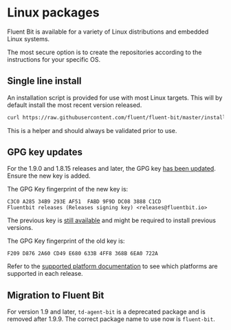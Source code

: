 # Linux packages

Fluent Bit is available for a variety of Linux distributions and embedded Linux systems.

The most secure option is to create the repositories according to the instructions for your specific OS.

## Single line install

An installation script is provided for use with most Linux targets. This will by default install the most recent version released.

```bash
curl https://raw.githubusercontent.com/fluent/fluent-bit/master/install.sh | sh
```

This is a helper and should always be validated prior to use.

## GPG key updates

For the 1.9.0 and 1.8.15 releases and later, the GPG key [has been updated](https://packages.fluentbit.io/fluentbit.key). Ensure the new key is added.

The GPG Key fingerprint of the new key is:

```text
C3C0 A285 34B9 293E AF51  FABD 9F9D DC08 3888 C1CD
Fluentbit releases (Releases signing key) <releases@fluentbit.io>
```

The previous key is [still available](https://packages.fluentbit.io/fluentbit-legacy.key) and might be required to install previous versions.

The GPG Key fingerprint of the old key is:

```text
F209 D876 2A60 CD49 E680 633B 4FF8 368B 6EA0 722A
```

Refer to the [supported platform documentation](../getting-started-with-fluent-bit.md#supported-platforms-and-packages) to see which platforms are supported in each release.

## Migration to Fluent Bit

For version 1.9 and later, `td-agent-bit` is a deprecated package and is removed after 1.9.9. The correct package name to use now is `fluent-bit`.
